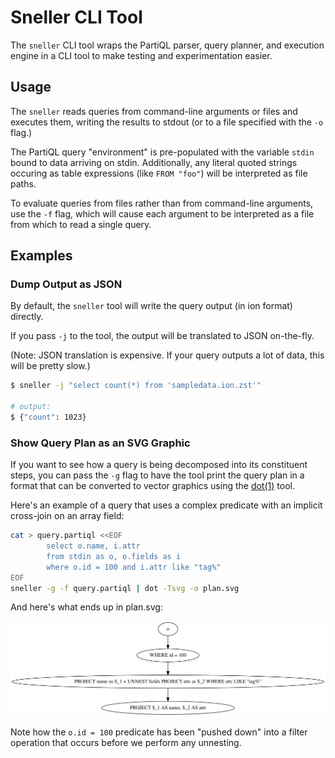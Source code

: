 # Sneller CLI Tool

The `sneller` CLI tool wraps the PartiQL parser,
query planner, and execution engine in a CLI tool
to make testing and experimentation easier.

## Usage

The `sneller` reads queries from command-line
arguments or files and executes them, writing
the results to stdout (or to a file specified
with the `-o` flag.)

The PartiQL query "environment" is pre-populated
with the variable `stdin` bound to data arriving
on stdin. Additionally, any literal quoted strings
occuring as table expressions (like `FROM "foo"`)
will be interpreted as file paths.

To evaluate queries from files rather than
from command-line arguments, use the `-f`
flag, which will cause each argument to be
interpreted as a file from which to read a
single query.

## Examples

### Dump Output as JSON

By default, the `sneller` tool will write
the query output (in ion format) directly.

If you pass `-j` to the tool, the output
will be translated to JSON on-the-fly.

(Note: JSON translation is expensive.
If your query outputs a lot of data,
this will be pretty slow.)

```bash
$ sneller -j "select count(*) from 'sampledata.ion.zst'"

# output:
$ {"count": 1023}
```

### Show Query Plan as an SVG Graphic

If you want to see how a query is being
decomposed into its constituent steps,
you can pass the `-g` flag to have the tool
print the query plan in a format that can
be converted to vector graphics using
the [dot(1)](https://graphviz.org/) tool.

Here's an example of a query that uses
a complex predicate with an implicit
cross-join on an array field:

```bash
cat > query.partiql <<EOF
        select o.name, i.attr
        from stdin as o, o.fields as i
        where o.id = 100 and i.attr like "tag%"
EOF
sneller -g -f query.partiql | dot -Tsvg -o plan.svg
```

And here's what ends up in plan.svg:

![plan](./example.svg)

Note how the `o.id = 100` predicate has been
"pushed down" into a filter operation that occurs
before we perform any unnesting.
